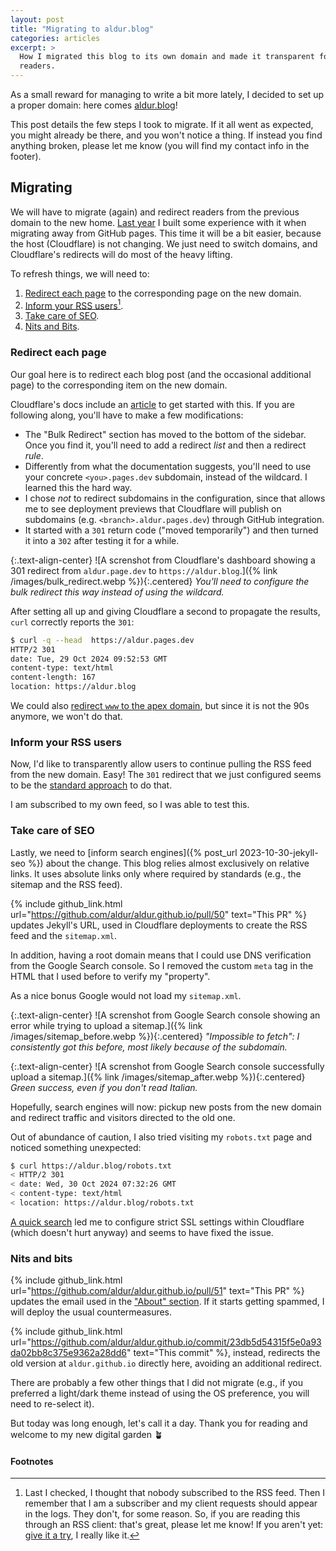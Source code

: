 ```yaml
---
layout: post
title: "Migrating to aldur.blog"
categories: articles
excerpt: >
  How I migrated this blog to its own domain and made it transparent for
  readers.
---
```


As a small reward for managing to write a bit more lately, I decided to set up a
proper domain: here comes [aldur.blog](https://aldur.blog)!

This post details the few steps I took to migrate. If it all went as expected,
you might already be there, and you won't notice a thing. If instead you find
anything broken, please let me know (you will find my contact info in the
footer).

## Migrating

We will have to migrate (again) and redirect readers from the previous domain to
the new home. [Last
year](https://aldur.blog/articles/2023/10/15/migrating-to-cloudflare-pages#preparing)
I built some experience with it when migrating away from GitHub pages. This time
it will be a bit easier, because the host (Cloudflare) is not changing. We just
need to switch domains, and Cloudflare's redirects will do most of the heavy
lifting.

To refresh things, we will need to:

1. [Redirect each page](#redirect-each-page) to the corresponding page on the
   new domain.
1. [Inform your RSS users](#inform-your-rss-users)[^rss].
1. [Take care of SEO](#take-care-of-seo).
1. [Nits and Bits](#nits-and-bits).

### Redirect each page

Our goal here is to redirect each blog post (and the occasional additional page)
to the corresponding item on the new domain.

Cloudflare's docs include an
[article](https://developers.cloudflare.com/pages/how-to/redirect-to-custom-domain/)
to get started with this. If you are following along, you'll have to make a few
modifications:

- The "Bulk Redirect" section has moved to the bottom of the sidebar. Once you
  find it, you'll need to add a redirect _list_ and then a redirect _rule_.
- Differently from what the documentation suggests, you'll need to use your
  concrete `<you>.pages.dev` subdomain, instead of the wildcard. I learned this
  the hard way.
- I chose _not_ to redirect subdomains in the configuration, since that allows
  me to see deployment previews that Cloudflare will publish on subdomains (e.g.
  `<branch>.aldur.pages.dev`) through GitHub integration.
- It started with a `301` return code ("moved temporarily") and then turned it
  into a `302` after testing it for a while.

{:.text-align-center}
![A screnshot from Cloudflare's dashboard showing a 301 redirect from
`aldur.page.dev` to `https://aldur.blog`.]({% link /images/bulk_redirect.webp %}){:.centered}
_You'll need to configure the bulk redirect this way instead of using the
wildcard._

After setting all up and giving Cloudflare a second to propagate the results,
`curl` correctly reports the `301`:

```bash
$ curl -q --head  https://aldur.pages.dev
HTTP/2 301
date: Tue, 29 Oct 2024 09:52:53 GMT
content-type: text/html
content-length: 167
location: https://aldur.blog
```

We could also [redirect `www` to the apex
domain](https://developers.cloudflare.com/pages/how-to/www-redirect/), but since
it is not the 90s anymore, we won't do that.

### Inform your RSS users

Now, I'd like to transparently allow users to continue pulling the RSS feed from
the new domain. Easy! The `301` redirect that we just configured seems to be the
[standard approach](https://www.rssboard.org/redirect-rss-feed) to do that.

I am subscribed to my own feed, so I was able to test this.

### Take care of SEO

Lastly, we need to [inform search engines]({% post_url 2023-10-30-jekyll-seo %})
about the change. This blog relies almost exclusively on relative links. It uses
absolute links only where required by standards (e.g., the sitemap and the RSS
feed).

{% include github_link.html
url="https://github.com/aldur/aldur.github.io/pull/50" text="This PR" %} updates
Jekyll's URL, used in Cloudflare deployments to create the RSS feed and the
`sitemap.xml`.

In addition, having a root domain means that I could use DNS verification from
the Google Search console. So I removed the custom `meta` tag in the HTML that
I used before to verify my "property".

As a nice bonus Google would not load my `sitemap.xml`.

{:.text-align-center}
![A screnshot from Google Search console showing an error while trying to upload
a sitemap.]({% link /images/sitemap_before.webp %}){:.centered}
_"Impossible to fetch": I consistently got this before, most likely
because of the subdomain._

{:.text-align-center}
![A screnshot from Google Search console successfully upload a sitemap.]({% link /images/sitemap_after.webp %}){:.centered}
_Green success, even if you don't read Italian._

Hopefully, search engines will now: pickup new posts from the new domain and
redirect traffic and visitors directed to the old one.

Out of abundance of caution, I also tried visiting my `robots.txt` page and
noticed something unexpected:

```bash
$ curl https://aldur.blog/robots.txt
< HTTP/2 301
< date: Wed, 30 Oct 2024 07:32:26 GMT
< content-type: text/html
< location: https://aldur.blog/robots.txt
```

[A quick
search](https://community.cloudflare.com/t/robots-txt-301-redirect-loop/602680)
led me to configure strict SSL settings within Cloudflare (which doesn't hurt
anyway) and seems to have fixed the issue.

### Nits and bits

{% include github_link.html
url="https://github.com/aldur/aldur.github.io/pull/51" text="This PR" %} updates
the email used in the ["About" section](/about). If it starts getting spammed, I will
deploy the usual countermeasures.

{% include github_link.html
url="https://github.com/aldur/aldur.github.io/commit/23db5d54315f5e0a93da02bb8c375e9362a28dd6"
text="This commit" %}, instead, redirects the old version at `aldur.github.io`
directly here, avoiding an additional redirect.

There are probably a few other things that I did not migrate (e.g., if you
preferred a light/dark theme instead of using the OS preference, you will need
to re-select it).

But today was long enough, let's call it a day. Thank you for reading and
welcome to my new digital garden 🪴

#### Footnotes

[^rss]:
    Last I checked, I thought that nobody subscribed to the RSS feed. Then I
    remember that I am a subscriber and my client requests should appear in the
    logs. They don't, for some reason. So, if you are reading this through an
    RSS client: that's great, please let me know! If you aren't yet: [give it a
    try](/feed.xml), I really like it.
